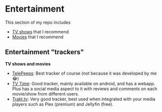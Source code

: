 Entertainment
=====================

This section of my repo includes

- [TV shows](https://github.com/crxssed7/crxssed7/blob/main/Entertainment/tv-shows.md) that I recommend
- [Movies](https://github.com/crxssed7/crxssed7/blob/main/Entertainment/movies.md) that I recommend

## Entertainment "trackers"
**TV shows and movies**

- [TelePeeps](https://kitric.github.io/projects/telepeeps.html): Best tracker of course (not because it was developed by me 😂)
- [TV Time](https://www.tvtime.com): Good tracker, mainly available on android, and has a webapp. Plus has a social media aspect to it with reviews and comments on each movie/show from different users.
- [Trakt.tv](https://trakt.tv): Very good tracker, best used when integrated with your media players such as Plex (premium) and Jellyfin (free).